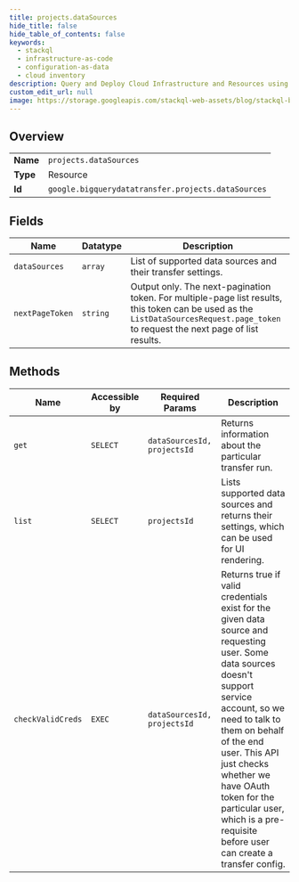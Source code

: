 ```yaml
---
title: projects.dataSources
hide_title: false
hide_table_of_contents: false
keywords:
  - stackql
  - infrastructure-as-code
  - configuration-as-data
  - cloud inventory
description: Query and Deploy Cloud Infrastructure and Resources using SQL
custom_edit_url: null
image: https://storage.googleapis.com/stackql-web-assets/blog/stackql-blog-post-featured-image.png
---
```

  
    

## Overview
<table><tbody>
<tr><td><b>Name</b></td><td><code>projects.dataSources</code></td></tr>
<tr><td><b>Type</b></td><td>Resource</td></tr>
<tr><td><b>Id</b></td><td><code>google.bigquerydatatransfer.projects.dataSources</code></td></tr>
</tbody></table>

## Fields
| Name | Datatype | Description |
| ---- | -------- | ----------- |
| `dataSources` | `array` | List of supported data sources and their transfer settings. |
| `nextPageToken` | `string` | Output only. The next-pagination token. For multiple-page list results, this token can be used as the `ListDataSourcesRequest.page_token` to request the next page of list results. |
## Methods
| Name | Accessible by | Required Params | Description |
| ---- | ------------- | --------------- | ----------- |
| `get` | `SELECT` | `dataSourcesId, projectsId` | Returns information about the particular transfer run. |
| `list` | `SELECT` | `projectsId` | Lists supported data sources and returns their settings, which can be used for UI rendering. |
| `checkValidCreds` | `EXEC` | `dataSourcesId, projectsId` | Returns true if valid credentials exist for the given data source and requesting user. Some data sources doesn't support service account, so we need to talk to them on behalf of the end user. This API just checks whether we have OAuth token for the particular user, which is a pre-requisite before user can create a transfer config. |
